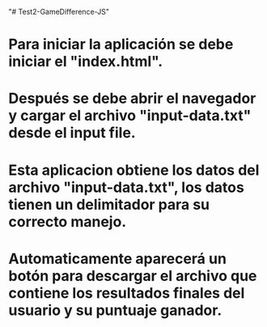 "# Test2-GameDifference-JS" 
# Para iniciar la aplicación se debe iniciar el "index.html".
# Después se debe abrir el navegador y cargar el archivo "input-data.txt" desde el input file.
# Esta aplicacion obtiene los datos del archivo "input-data.txt", los datos tienen un delimitador para su correcto manejo.
# Automaticamente aparecerá un botón para descargar el archivo que contiene los resultados finales del usuario y su puntuaje ganador.
